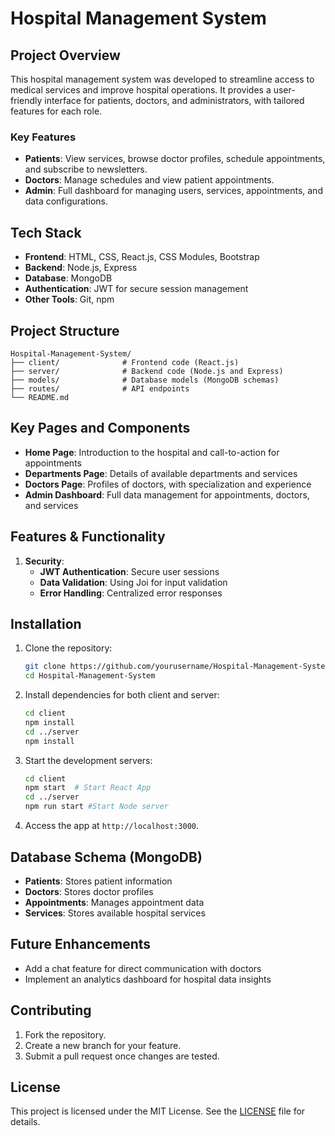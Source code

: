 

# Hospital Management System

## Project Overview

This hospital management system was developed to streamline access to medical services and improve hospital operations. It provides a user-friendly interface for patients, doctors, and administrators, with tailored features for each role. 

### Key Features
- **Patients**: View services, browse doctor profiles, schedule appointments, and subscribe to newsletters.
- **Doctors**: Manage schedules and view patient appointments.
- **Admin**: Full dashboard for managing users, services, appointments, and data configurations.

## Tech Stack

- **Frontend**: HTML, CSS, React.js, CSS Modules, Bootstrap
- **Backend**: Node.js, Express
- **Database**: MongoDB
- **Authentication**: JWT for secure session management
- **Other Tools**: Git, npm

## Project Structure

```
Hospital-Management-System/
├── client/              # Frontend code (React.js)
├── server/              # Backend code (Node.js and Express)
├── models/              # Database models (MongoDB schemas)
├── routes/              # API endpoints
└── README.md
```

## Key Pages and Components

- **Home Page**: Introduction to the hospital and call-to-action for appointments
- **Departments Page**: Details of available departments and services
- **Doctors Page**: Profiles of doctors, with specialization and experience
- **Admin Dashboard**: Full data management for appointments, doctors, and services

## Features & Functionality

1. **Security**:
   - **JWT Authentication**: Secure user sessions
   - **Data Validation**: Using Joi for input validation
   - **Error Handling**: Centralized error responses

## Installation

1. Clone the repository:
   ```bash
   git clone https://github.com/yourusername/Hospital-Management-System.git
   cd Hospital-Management-System
   ```

2. Install dependencies for both client and server:
   ```bash
   cd client
   npm install
   cd ../server
   npm install
   ```

3. Start the development servers:
   ```bash
   cd client
   npm start  # Start React App
   cd ../server 
   npm run start #Start Node server
   
   ```

4. Access the app at `http://localhost:3000`.


## Database Schema (MongoDB)

- **Patients**: Stores patient information
- **Doctors**: Stores doctor profiles
- **Appointments**: Manages appointment data
- **Services**: Stores available hospital services

## Future Enhancements

- Add a chat feature for direct communication with doctors
- Implement an analytics dashboard for hospital data insights

## Contributing

1. Fork the repository.
2. Create a new branch for your feature.
3. Submit a pull request once changes are tested.

## License

This project is licensed under the MIT License. See the [LICENSE](LICENSE) file for details.

